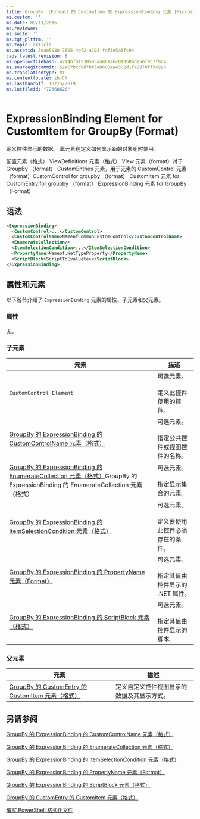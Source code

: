 ```yaml
---
title: GroupBy （Format）的 CustomItem 的 ExpressionBinding 元素 |Microsoft Docs
ms.custom: ''
ms.date: 09/13/2016
ms.reviewer: ''
ms.suite: ''
ms.tgt_pltfrm: ''
ms.topic: article
ms.assetid: 5eae5088-7605-4ef2-a703-faf3e5a5fc94
caps.latest.revision: 8
ms.openlocfilehash: 4714bfd1530585aa80aabc010b86d25bf0c7f9c4
ms.sourcegitcommit: 52a67bcd9d7bf3e8600ea4302d1fa8970ff9c998
ms.translationtype: MT
ms.contentlocale: zh-CN
ms.lasthandoff: 10/15/2019
ms.locfileid: "72368626"
---
```

# <a name="expressionbinding-element-for-customitem-for-groupby-format"></a>ExpressionBinding Element for CustomItem for GroupBy (Format)

定义控件显示的数据。 此元素在定义如何显示新的对象组时使用。

配置元素（格式） ViewDefinitions 元素（格式） View 元素（format）对于 GroupBy （format） CustomEntries 元素，用于元素的 CustomControl 元素（format）CustomControl for groupby （format） CustomItem 元素 for CustomEntry for groupby （format） ExpressionBinding 元素 for GroupBy （Format）

## <a name="syntax"></a>语法

```xml
<ExpressionBinding>
  <CustomControl>...</CustomControl>
  <CustomControlName>NameofCommonCustomControl</CustomControlName>
  <EnumerateCollection/>
  <ItemSelectionCondition>...</ItemSelectionCondition>
  <PropertyName>Nameof.NetTypeProperty</PropertyName>
  <ScriptBlock>ScriptToEvaluate></ScriptBlock>
</ExpressionBinding>
```

## <a name="attributes-and-elements"></a>属性和元素

以下各节介绍了 `ExpressionBinding` 元素的属性、子元素和父元素。

### <a name="attributes"></a>属性

无。

### <a name="child-elements"></a>子元素

|元素|描述|
|-------------|-----------------|
|`CustomControl Element`|可选元素。<br /><br /> 定义此控件使用的控件。|
|[GroupBy 的 ExpressionBinding 的 CustomControlName 元素（格式）](./customcontrolname-element-for-expressionbinding-for-groupby-format.md)|可选元素。<br /><br /> 指定公共控件或视图控件的名称。|
|[GroupBy 的 ExpressionBinding 的 EnumerateCollection 元素（格式）](./enumeratecollection-element-for-expressionbinding-for-groupby-format.md)GroupBy 的 ExpressionBinding 的 EnumerateCollection 元素（格式）|可选元素。<br /><br /> 指定显示集合的元素。|
|[GroupBy 的 ExpressionBinding 的 ItemSelectionCondition 元素（格式）](./itemselectioncondition-element-for-expressionbinding-for-groupby-format.md)|可选元素。<br /><br /> 定义要使用此控件必须存在的条件。|
|[GroupBy 的 ExpressionBinding 的 PropertyName 元素（Format）](./propertyname-element-for-expressionbinding-for-groupby-format.md)|可选元素。<br /><br /> 指定其值由控件显示的 .NET 属性。|
|[GroupBy 的 ExpressionBinding 的 ScriptBlock 元素（格式）](./scriptblock-element-for-expressionbinding-for-groupby-format.md)|可选元素。<br /><br /> 指定其值由控件显示的脚本。|

### <a name="parent-elements"></a>父元素

|元素|描述|
|-------------|-----------------|
|[GroupBy 的 CustomEntry 的 CustomItem 元素（格式）](./customitem-element-for-customentry-for-groupby-format.md)|定义自定义控件视图显示的数据及其显示方式。|

## <a name="see-also"></a>另请参阅

[GroupBy 的 ExpressionBinding 的 CustomControlName 元素（格式）](./customcontrolname-element-for-expressionbinding-for-groupby-format.md)

[GroupBy 的 ExpressionBinding 的 EnumerateCollection 元素（格式）](./enumeratecollection-element-for-expressionbinding-for-groupby-format.md)

[GroupBy 的 ExpressionBinding 的 ItemSelectionCondition 元素（格式）](./itemselectioncondition-element-for-expressionbinding-for-groupby-format.md)

[GroupBy 的 ExpressionBinding 的 PropertyName 元素（Format）](./propertyname-element-for-expressionbinding-for-groupby-format.md)

[GroupBy 的 ExpressionBinding 的 ScriptBlock 元素（格式）](./scriptblock-element-for-expressionbinding-for-groupby-format.md)

[GroupBy 的 CustomEntry 的 CustomItem 元素（格式）](./customitem-element-for-customentry-for-groupby-format.md)

[编写 PowerShell 格式化文件](./writing-a-powershell-formatting-file.md)
